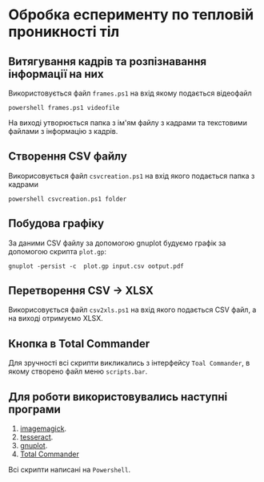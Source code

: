# Обробка есперименту по тепловій проникності тіл

## Витягування кадрів та розпізнавання інформації на них

Використовується файл  `frames.ps1` на вхід якому подається відеофайл
```shell
powershell frames.ps1 videofile
```

На виході утворюється папка з ім'ям файлу з кадрами та текстовими файлами з інформацію з кадрів.

## Створення CSV файлу

Викорисовується файл `csvcreation.ps1` на вхід якого подається папка з кадрами

```shell
powershell csvcreation.ps1 folder
```

## Побудова графіку

За даними CSV файлу за допомогою gnuplot будуємо графік за допомогою скрипта `plot.gp`:

```shell
gnuplot -persist -c  plot.gp input.csv ootput.pdf
```

## Перетворення CSV -> XLSX

Викорисовується файл `csv2xls.ps1` на вхід якого подається CSV файл, а на виході отримуємо XLSX.


## Кнопка в Total Commander

Для зручності всі скрипти викликались з інтерфейсу `Toal Commander`, в якому створено файл меню `scripts.bar`.


## Для роботи використовувались наступні програми

1. [imagemagick](https://usage.imagemagick.org).
2. [tesseract](https://github.com/tesseract-ocr/tesseract).
3. [gnuplot](http://www.gnuplot.info).
4. [Total Commander](https://www.ghisler.com/index.htm)

Всі скрипти написані на `Powershell`.





